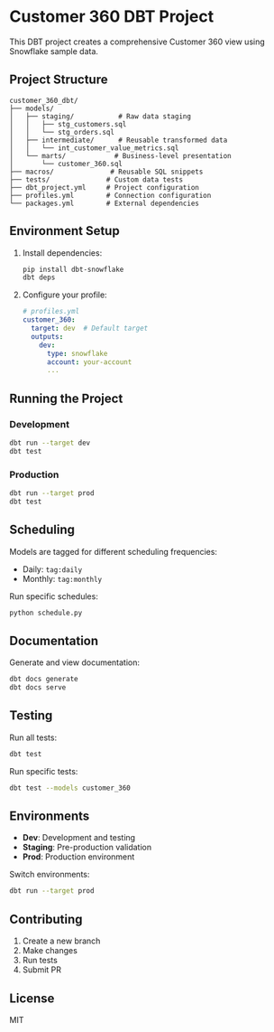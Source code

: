 # Customer 360 DBT Project

This DBT project creates a comprehensive Customer 360 view using Snowflake sample data.

## Project Structure

```
customer_360_dbt/
├── models/
│   ├── staging/           # Raw data staging
│   │   ├── stg_customers.sql
│   │   └── stg_orders.sql
│   ├── intermediate/      # Reusable transformed data
│   │   └── int_customer_value_metrics.sql
│   └── marts/            # Business-level presentation
│       └── customer_360.sql
├── macros/              # Reusable SQL snippets
├── tests/              # Custom data tests
├── dbt_project.yml     # Project configuration
├── profiles.yml        # Connection configuration
└── packages.yml        # External dependencies
```

## Environment Setup

1. Install dependencies:
   ```bash
   pip install dbt-snowflake
   dbt deps
   ```

2. Configure your profile:
   ```yaml
   # profiles.yml
   customer_360:
     target: dev  # Default target
     outputs:
       dev:
         type: snowflake
         account: your-account
         ...
   ```

## Running the Project

### Development
```bash
dbt run --target dev
dbt test
```

### Production
```bash
dbt run --target prod
dbt test
```

## Scheduling

Models are tagged for different scheduling frequencies:
- Daily: `tag:daily`
- Monthly: `tag:monthly`

Run specific schedules:
```bash
python schedule.py
```

## Documentation

Generate and view documentation:
```bash
dbt docs generate
dbt docs serve
```

## Testing

Run all tests:
```bash
dbt test
```

Run specific tests:
```bash
dbt test --models customer_360
```

## Environments

- **Dev**: Development and testing
- **Staging**: Pre-production validation
- **Prod**: Production environment

Switch environments:
```bash
dbt run --target prod
```

## Contributing

1. Create a new branch
2. Make changes
3. Run tests
4. Submit PR

## License

MIT
